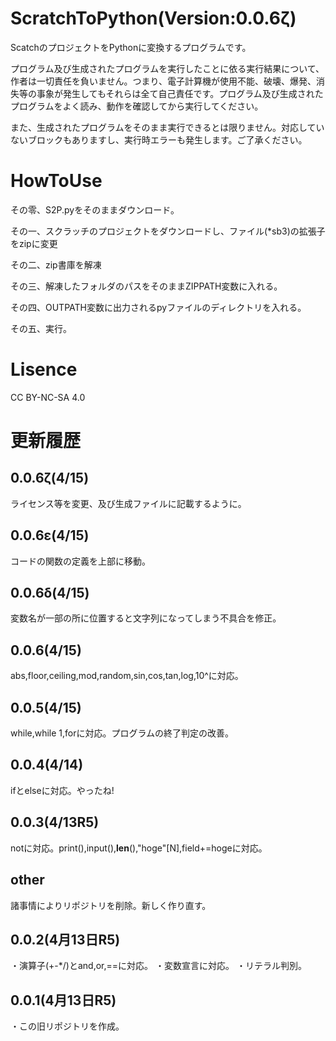 # ScratchToPython(Version:0.0.6ζ)
ScatchのプロジェクトをPythonに変換するプログラムです。

プログラム及び生成されたプログラムを実行したことに依る実行結果について、作者は一切責任を負いません。つまり、電子計算機が使用不能、破壊、爆発、消失等の事象が発生してもそれらは全て自己責任です。プログラム及び生成されたプログラムをよく読み、動作を確認してから実行してください。

また、生成されたプログラムをそのまま実行できるとは限りません。対応していないブロックもありますし、実行時エラーも発生します。ご了承ください。
# HowToUse
その零、S2P.pyをそのままダウンロード。

その一、スクラッチのプロジェクトをダウンロードし、ファイル(*sb3)の拡張子をzipに変更

その二、zip書庫を解凍

その三、解凍したフォルダのパスをそのままZIPPATH変数に入れる。

その四、OUTPATH変数に出力されるpyファイルのディレクトリを入れる。

その五、実行。

# Lisence
CC BY-NC-SA 4.0

# 更新履歴
## 0.0.6ζ(4/15)
ライセンス等を変更、及び生成ファイルに記載するように。
## 0.0.6ε(4/15)
コードの関数の定義を上部に移動。
## 0.0.6δ(4/15)
変数名が一部の所に位置すると文字列になってしまう不具合を修正。
## 0.0.6(4/15)
abs,floor,ceiling,mod,random,sin,cos,tan,log,10^に対応。
## 0.0.5(4/15)
while,while 1,forに対応。プログラムの終了判定の改善。
## 0.0.4(4/14)
ifとelseに対応。やったね!

## 0.0.3(4/13R5)
notに対応。print(),input(),__len__(),"hoge"[N],field+=hogeに対応。

## other
諸事情によりリポジトリを削除。新しく作り直す。
## 0.0.2(4月13日R5)
・演算子(+-*/)とand,or,==に対応。
・変数宣言に対応。
・リテラル判別。

## 0.0.1(4月13日R5)
・この旧リポジトリを作成。
